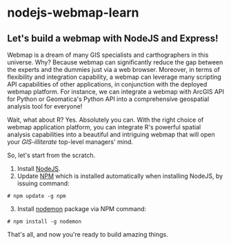 # nodejs-webmap-learn
## Let's build a webmap with NodeJS and Express!
Webmap is a dream of many GIS specialists and carthographers in this universe. Why? Because webmap can significantly reduce the gap between the experts and the dummies just via a web browser. Moreover, in terms of flexibility and integration capability, a webmap can leverage many scripting API capabilities of other applications, in conjunction with the deployed webmap platform. For instance, we can integrate a webmap with ArcGIS API for Python or Geomatica's Python API into a comprehensive geospatial analysis tool for everyone!

Wait, what about R? Yes. Absolutely you can. With the right choice of webmap application platform, you can integrate R's powerful spatial analysis capabilities into a beautiful and intriguing webmap that will open your _*GIS-illiterate*_ top-level managers' mind.

So, let's start from the scratch.

1. Install [NodeJS](https://nodejs.org/en/).
2. Update [NPM](https://www.npmjs.com/) which is installed automatically when installing NodeJS, by issuing command:
```
# npm update -g npm
```
3. Install [nodemon]() package via NPM command:
```
# npm install -g nodemon
```
That's all, and now you're ready to build amazing things.
